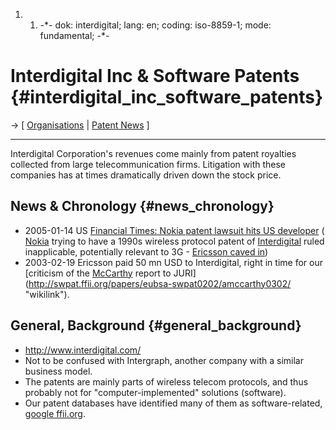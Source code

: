 1.  1.  -\*- dok: interdigital; lang: en; coding: iso-8859-1; mode:
        fundamental; -\*-

# Interdigital Inc & Software Patents {#interdigital_inc_software_patents}

-\> \[ [ Organisations](SwpatkamniEn "wikilink") \| [ Patent
News](SwpatcninoEn "wikilink") \]

------------------------------------------------------------------------

Interdigital Corporation\'s revenues come mainly from patent royalties
collected from large telecommunication firms. Litigation with these
companies has at times dramatically driven down the stock price.

## News & Chronology {#news_chronology}

-   2005-01-14 US [Financial Times: Nokia patent lawsuit hits US
    developer](http://news.ft.com/cms/s/7afb51de-65d2-11d9-8ff0-00000e2511c8.html "wikilink")
    ([ Nokia](SwpatnokiaEn "wikilink") trying to have a 1990s wireless
    protocol patent of [ Interdigital](InterdigitalEn "wikilink") ruled
    inapplicable, potentially relevant to 3G - [Ericsson caved
    in](http://www.nordicwirelesswatch.com/wireless/story.html?story_id=2766 "wikilink"))
-   2003-02-19 Ericsson paid 50 mn USD to Interdigital, right in time
    for our [criticism of the [McCarthy](McCarthy "wikilink") report to
    JURI](http://swpat.ffii.org/papers/eubsa-swpat0202/amccarthy0302/ "wikilink").

## General, Background {#general_background}

-   <http://www.interdigital.com/>
-   Not to be confused with Intergraph, another company with a similar
    business model.
-   The patents are mainly parts of wireless telecom protocols, and thus
    probably not for \"computer-implemented\" solutions (software).
-   Our patent databases have identified many of them as
    software-related, [google
    ffii.org](http://www.google.com/search?q=InterDigital&btnG=Search+ffii.org&q=site%3Affii.org "wikilink").
